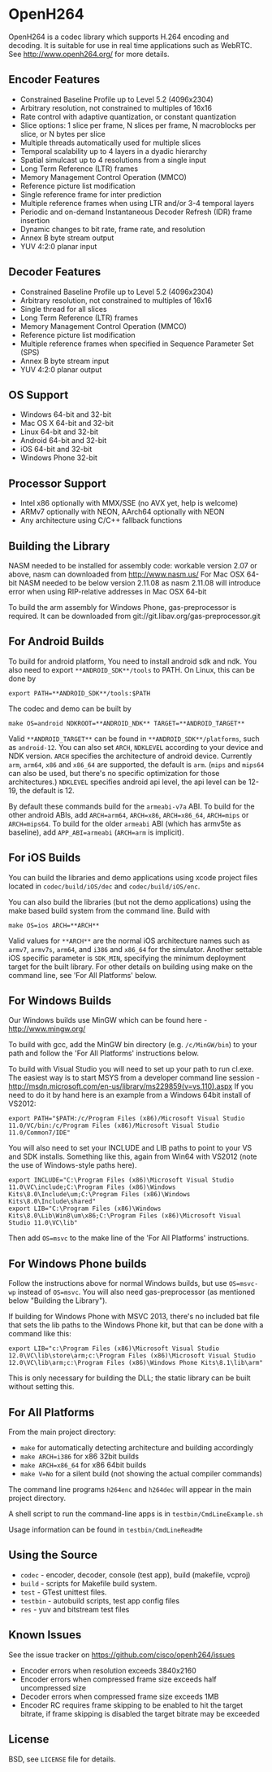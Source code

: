 
OpenH264
========
OpenH264 is a codec library which supports H.264 encoding and decoding. It is suitable for use in real time applications such as WebRTC. See http://www.openh264.org/ for more details.

Encoder Features
----------------
- Constrained Baseline Profile up to Level 5.2 (4096x2304)
- Arbitrary resolution, not constrained to multiples of 16x16
- Rate control with adaptive quantization, or constant quantization
- Slice options: 1 slice per frame, N slices per frame, N macroblocks per slice, or N bytes per slice
- Multiple threads automatically used for multiple slices
- Temporal scalability up to 4 layers in a dyadic hierarchy
- Spatial simulcast up to 4 resolutions from a single input
- Long Term Reference (LTR) frames
- Memory Management Control Operation (MMCO)
- Reference picture list modification
- Single reference frame for inter prediction
- Multiple reference frames when using LTR and/or 3-4 temporal layers
- Periodic and on-demand Instantaneous Decoder Refresh (IDR) frame insertion
- Dynamic changes to bit rate, frame rate, and resolution
- Annex B byte stream output
- YUV 4:2:0 planar input

Decoder Features
----------------
- Constrained Baseline Profile up to Level 5.2 (4096x2304)
- Arbitrary resolution, not constrained to multiples of 16x16
- Single thread for all slices
- Long Term Reference (LTR) frames
- Memory Management Control Operation (MMCO)
- Reference picture list modification
- Multiple reference frames when specified in Sequence Parameter Set (SPS)
- Annex B byte stream input
- YUV 4:2:0 planar output

OS Support
----------
- Windows 64-bit and 32-bit
- Mac OS X 64-bit and 32-bit
- Linux 64-bit and 32-bit
- Android 64-bit and 32-bit
- iOS 64-bit and 32-bit
- Windows Phone 32-bit

Processor Support
-----------------
- Intel x86 optionally with MMX/SSE (no AVX yet, help is welcome)
- ARMv7 optionally with NEON, AArch64 optionally with NEON
- Any architecture using C/C++ fallback functions

Building the Library
--------------------
NASM needed to be installed for assembly code: workable version 2.07 or above, nasm can downloaded from http://www.nasm.us/
For Mac OSX 64-bit NASM needed to be below version 2.11.08 as nasm 2.11.08 will introduce error when using RIP-relative addresses in Mac OSX 64-bit

To build the arm assembly for Windows Phone, gas-preprocessor is required. It can be downloaded from git://git.libav.org/gas-preprocessor.git

For Android Builds
------------------
To build for android platform, You need to install android sdk and ndk. You also need to export `**ANDROID_SDK**/tools` to PATH. On Linux, this can be done by

    export PATH=**ANDROID_SDK**/tools:$PATH

The codec and demo can be built by

    make OS=android NDKROOT=**ANDROID_NDK** TARGET=**ANDROID_TARGET**

Valid `**ANDROID_TARGET**` can be found in `**ANDROID_SDK**/platforms`, such as `android-12`.
You can also set `ARCH`, `NDKLEVEL` according to your device and NDK version.
`ARCH` specifies the architecture of android device. Currently `arm`, `arm64`, `x86` and `x86_64` are supported, the default is `arm`. (`mips` and `mips64` can also be used, but there's no specific optimization for those architectures.)
`NDKLEVEL` specifies android api level, the api level can be 12-19, the default is 12.

By default these commands build for the `armeabi-v7a` ABI. To build for the other android
ABIs, add `ARCH=arm64`, `ARCH=x86`, `ARCH=x86_64`, `ARCH=mips` or `ARCH=mips64`.
To build for the older `armeabi` ABI (which has armv5te as baseline), add `APP_ABI=armeabi` (`ARCH=arm` is implicit).

For iOS Builds
--------------
You can build the libraries and demo applications using xcode project files
located in `codec/build/iOS/dec` and `codec/build/iOS/enc`.

You can also build the libraries (but not the demo applications) using the
make based build system from the command line. Build with

    make OS=ios ARCH=**ARCH**

Valid values for `**ARCH**` are the normal iOS architecture names such as
`armv7`, `armv7s`, `arm64`, and `i386` and `x86_64` for the simulator.
Another settable iOS specific parameter
is `SDK_MIN`, specifying the minimum deployment target for the built library.
For other details on building using make on the command line, see
'For All Platforms' below.

For Windows Builds
------------------

Our Windows builds use MinGW which can be found here - http://www.mingw.org/

To build with gcc, add the MinGW bin directory (e.g. `/c/MinGW/bin`) to your path and follow the 'For All Platforms' instructions below.

To build with Visual Studio you will need to set up your path to run cl.exe.  The easiest way is to start MSYS from a developer command line session - http://msdn.microsoft.com/en-us/library/ms229859(v=vs.110).aspx  If you need to do it by hand here is an example from a Windows 64bit install of VS2012:

    export PATH="$PATH:/c/Program Files (x86)/Microsoft Visual Studio 11.0/VC/bin:/c/Program Files (x86)/Microsoft Visual Studio 11.0/Common7/IDE"

You will also need to set your INCLUDE and LIB paths to point to your VS and SDK installs.  Something like this, again from Win64 with VS2012 (note the use of Windows-style paths here).

    export INCLUDE="C:\Program Files (x86)\Microsoft Visual Studio 11.0\VC\include;C:\Program Files (x86)\Windows Kits\8.0\Include\um;C:\Program Files (x86)\Windows Kits\8.0\Include\shared"
    export LIB="C:\Program Files (x86)\Windows Kits\8.0\Lib\Win8\um\x86;C:\Program Files (x86)\Microsoft Visual Studio 11.0\VC\lib"

Then add `OS=msvc` to the make line of the 'For All Platforms' instructions.

For Windows Phone builds
------------------------

Follow the instructions above for normal Windows builds, but use `OS=msvc-wp`
instead of `OS=msvc`. You will also need gas-preprocessor (as mentioned below
"Building the Library").

If building for Windows Phone with MSVC 2013, there's no included bat file that sets the lib paths to the Windows Phone kit, but that can be done with a command like this:

    export LIB="c:\Program Files (x86)\Microsoft Visual Studio 12.0\VC\lib\store\arm;c:\Program Files (x86)\Microsoft Visual Studio 12.0\VC\lib\arm;c:\Program Files (x86)\Windows Phone Kits\8.1\lib\arm"

This is only necessary for building the DLL; the static library can be built without setting this.

For All Platforms
-------------------
From the main project directory:
- `make` for automatically detecting architecture and building accordingly
- `make ARCH=i386` for x86 32bit builds
- `make ARCH=x86_64` for x86 64bit builds
- `make V=No` for a silent build (not showing the actual compiler commands)

The command line programs `h264enc` and `h264dec` will appear in the main project directory.

A shell script to run the command-line apps is in `testbin/CmdLineExample.sh`

Usage information can be found in `testbin/CmdLineReadMe`

Using the Source
----------------
- `codec` - encoder, decoder, console (test app), build (makefile, vcproj)
- `build` - scripts for Makefile build system.
- `test` - GTest unittest files.
- `testbin` - autobuild scripts, test app config files
- `res` - yuv and bitstream test files

Known Issues
------------
See the issue tracker on https://github.com/cisco/openh264/issues
- Encoder errors when resolution exceeds 3840x2160
- Encoder errors when compressed frame size exceeds half uncompressed size
- Decoder errors when compressed frame size exceeds 1MB
- Encoder RC requires frame skipping to be enabled to hit the target bitrate,
  if frame skipping is disabled the target bitrate may be exceeded

License
-------
BSD, see `LICENSE` file for details.
